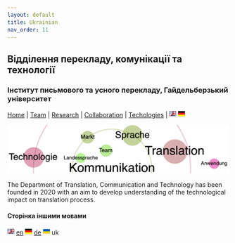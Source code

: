 ```yaml
---
layout: default
title: Ukrainian
nav_order: 11
---
```


## Відділення перекладу, комунікації та технології
### Інститут письмового та усного перекладу, Гайдельберзький університет

[Home](index.md) | [Team](people.md) | [Research](research.md) | [Collaboration](collaboration.md) | [Techologies](techlabs.md) | [![Image](en_l_flag.png)](index.html) [![Image](de_l_flag.png)](de_index.html)


![Image](/assets/img/A4TCT-logo02-22.12.50.png)

The Department of Translation, Communication and Technology has been founded in 2020 with an aim to develop understanding of the technological impact on translation process.


#### Сторінка іншими мовами

[![Image](en_l_flag.png)](index.html) [en](index.md) [![Image](de_l_flag.png)](de_index.html) [de](de_index.md) ![Image](uk_l_flag.png) uk  
